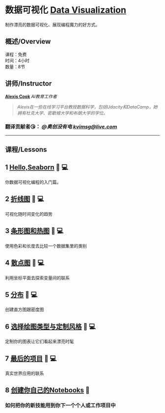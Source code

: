 # 数据可视化 [Data Visualization](https://www.kaggle.com/learn/data-visualization "官方链接")

制作漂亮的数据可视化、展现编程魔力的好方式。

## 概述/Overview

课程：免费  
时间：4小时  
数量：8节  

## 讲师/Instructor

**[Alexis Cook](https://www.kaggle.com/alexisbcook)** *AI教育工作者*
>*Alexis在一些在线学习平台教授数据科学，包括Udacity和DataCamp，她拥有杜克大学、密歇根大学和布朗大学的学位。*

### 翻译贡献者😘： ***@奥创没有电*** *kvimsg@live.com*

-----------------------

## 课程/Lessons

## 1 [Hello,Seaborn](./1-Hello-Seborn.md) 📄 💻

你数据可视化编程的入门篇。

## 2 [折线图](./2-Line-Charts.md) 📄 💻

可视化随时间变化的趋势

## 3 [条形图和热图](./3-Bar-Charts-and-Heatmaps) 📄 💻

使用色彩和长度去比较一个数据集里的类别

## 4 [散点图](./4-Scatter-Plots) 📄 💻

利用坐标平面去探索变量间的联系

## 5 [分布]() 📄 💻

创建直方图跟密度图

## 6 [选择绘图类型与定制风格]() 📄 💻

定制你的图表让它们看起来漂亮时髦

## 7 [最后的项目]() 📄 💻

真实世界应用的联系

## 8 [创建你自己的Notebooks]() 📄

### 如何把你的新技能用到你下一个个人或工作项目中